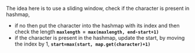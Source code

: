 The idea here is to use a sliding window, check if the character is present in hashmap,
* if no then put the character into the hashmap with its index and then check the length **```maxlength = max(maxlength, end-start+1)```**
* if the character is present in the hashmap, update the start, by moving the index by 1, **```start=max(start, map.get(character)+1)```**